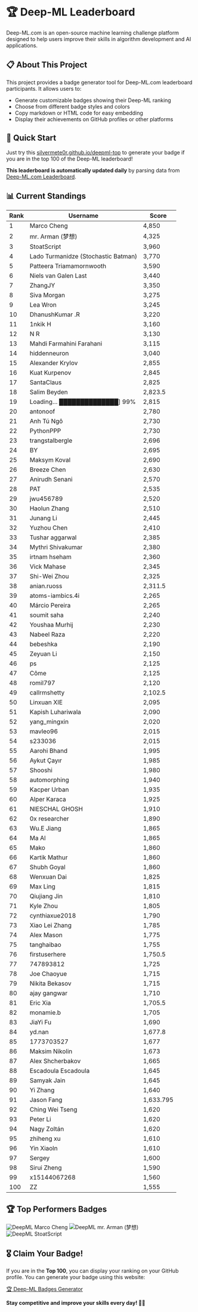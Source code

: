 # 🏆 Deep-ML Leaderboard

Deep-ML.com is an open-source machine learning challenge platform designed to help users improve their skills in algorithm development and AI applications.  

## 📋 About This Project

This project provides a badge generator tool for Deep-ML.com leaderboard participants. It allows users to:
- Generate customizable badges showing their Deep-ML ranking
- Choose from different badge styles and colors
- Copy markdown or HTML code for easy embedding
- Display their achievements on GitHub profiles or other platforms

## 🚀 Quick Start

Just try this [silvermete0r.github.io/deepml-top](https://silvermete0r.github.io/deepml-top) to generate your badge if you are in the top 100 of the Deep-ML leaderboard!

**This leaderboard is automatically updated daily** by parsing data from [Deep-ML.com Leaderboard](https://www.deep-ml.com/leaderboard).  

## 📊 Current Standings  

<!-- LEADERBOARD_START -->
| Rank | Username | Score |
|------|---------|-------|
| 1 | Marco Cheng | 4,850 |
| 2 | mr. Arman (梦想) | 4,325 |
| 3 | StoatScript | 3,960 |
| 4 | Lado Turmanidze (Stochastic Batman) | 3,770 |
| 5 | Patteera Triamamornwooth | 3,590 |
| 6 | Niels van Galen Last | 3,440 |
| 7 | ZhangJY | 3,350 |
| 8 | Siva Morgan | 3,275 |
| 9 | Lea Wron | 3,245 |
| 10 | DhanushKumar .R | 3,220 |
| 11 | 1nkik H | 3,160 |
| 12 | N R | 3,130 |
| 13 | Mahdi Farmahini Farahani | 3,115 |
| 14 | hiddenneuron | 3,040 |
| 15 | Alexander Krylov | 2,855 |
| 16 | Kuat Kurpenov | 2,845 |
| 17 | SantaClaus | 2,825 |
| 18 | Salim Beyden | 2,823.5 |
| 19 | Loading… ██████████████] 99% | 2,815 |
| 20 | antonoof | 2,780 |
| 21 | Anh Tú Ngô | 2,730 |
| 22 | PythonPPP | 2,730 |
| 23 | trangstalbergle | 2,696 |
| 24 | BY | 2,695 |
| 25 | Maksym Koval | 2,690 |
| 26 | Breeze Chen | 2,630 |
| 27 | Anirudh Senani | 2,570 |
| 28 | PAT | 2,535 |
| 29 | jwu456789 | 2,520 |
| 30 | Haolun Zhang | 2,510 |
| 31 | Junang Li | 2,445 |
| 32 | Yuzhou Chen | 2,410 |
| 33 | Tushar aggarwal | 2,385 |
| 34 | Mythri Shivakumar | 2,380 |
| 35 | irtnam hseham | 2,360 |
| 36 | Vick Mahase | 2,345 |
| 37 | Shi-Wei Zhou | 2,325 |
| 38 | anian.ruoss | 2,311.5 |
| 39 | atoms-iambics.4i | 2,265 |
| 40 | Márcio Pereira | 2,265 |
| 41 | soumit saha | 2,240 |
| 42 | Youshaa Murhij | 2,230 |
| 43 | Nabeel Raza | 2,220 |
| 44 | bebeshka | 2,190 |
| 45 | Zeyuan Li | 2,150 |
| 46 | ps | 2,125 |
| 47 | Côme | 2,125 |
| 48 | romil797 | 2,120 |
| 49 | callrmshetty | 2,102.5 |
| 50 | Linxuan XIE | 2,095 |
| 51 | Kapish Luhariwala | 2,090 |
| 52 | yang_mingxin | 2,020 |
| 53 | mavleo96 | 2,015 |
| 54 | s233036 | 2,015 |
| 55 | Aarohi Bhand | 1,995 |
| 56 | Aykut Çayır | 1,985 |
| 57 | Shooshi | 1,980 |
| 58 | automorphing | 1,940 |
| 59 | Kacper Urban | 1,935 |
| 60 | Alper Karaca | 1,925 |
| 61 | NIESCHAL GHOSH | 1,910 |
| 62 | 0x researcher | 1,890 |
| 63 | Wu.E Jiang | 1,865 |
| 64 | Ma Al | 1,865 |
| 65 | Mako | 1,860 |
| 66 | Kartik Mathur | 1,860 |
| 67 | Shubh Goyal | 1,860 |
| 68 | Wenxuan Dai | 1,825 |
| 69 | Max Ling | 1,815 |
| 70 | Qiujiang Jin | 1,810 |
| 71 | Kyle Zhou | 1,805 |
| 72 | cynthiaxue2018 | 1,790 |
| 73 | Xiao Lei Zhang | 1,785 |
| 74 | Alex Mason | 1,775 |
| 75 | tanghaibao | 1,755 |
| 76 | firstuserhere | 1,750.5 |
| 77 | 747893812 | 1,725 |
| 78 | Joe Chaoyue | 1,715 |
| 79 | Nikita Bekasov | 1,715 |
| 80 | ajay gangwar | 1,710 |
| 81 | Eric Xia | 1,705.5 |
| 82 | monamie.b | 1,705 |
| 83 | JiaYi Fu | 1,690 |
| 84 | yd.nan | 1,677.8 |
| 85 | 1773703527 | 1,677 |
| 86 | Maksim Nikolin | 1,673 |
| 87 | Alex Shcherbakov | 1,665 |
| 88 | Escadoula Escadoula | 1,645 |
| 89 | Samyak Jain | 1,645 |
| 90 | Yi Zhang | 1,640 |
| 91 | Jason Fang | 1,633.795 |
| 92 | Ching Wei Tseng | 1,620 |
| 93 | Peter Li | 1,620 |
| 94 | Nagy Zoltán | 1,620 |
| 95 | zhiheng xu | 1,610 |
| 96 | Yin Xiaoln | 1,610 |
| 97 | Sergey | 1,600 |
| 98 | Sirui Zheng | 1,590 |
| 99 | x15144067268 | 1,560 |
| 100 | ZZ | 1,555 |
<!-- LEADERBOARD_END -->

## 🏆 Top Performers Badges

<!-- BADGES_START -->
![DeepML Marco Cheng](https://img.shields.io/badge/dynamic/json?url=https%3A%2F%2Fraw.githubusercontent.com%2Fsilvermete0r%2Fdeepml-top%2Fmain%2Fbadges.json&query=%24.4091c1a21900bd2c7d3f4e343acddda1.label&prefix=Rank%20&style=for-the-badge&label=%F0%9F%9A%80%20DeepML&color=blue&link=https%3A%2F%2Fwww.deep-ml.com%2Fleaderboard)
![DeepML mr. Arman (梦想)](https://img.shields.io/badge/dynamic/json?url=https%3A%2F%2Fraw.githubusercontent.com%2Fsilvermete0r%2Fdeepml-top%2Fmain%2Fbadges.json&query=%24.1247b1b5b9cd95e98d7ff7438207406f.label&prefix=Rank%20&style=for-the-badge&label=%F0%9F%9A%80%20DeepML&color=blue&link=https%3A%2F%2Fwww.deep-ml.com%2Fleaderboard)
![DeepML StoatScript](https://img.shields.io/badge/dynamic/json?url=https%3A%2F%2Fraw.githubusercontent.com%2Fsilvermete0r%2Fdeepml-top%2Fmain%2Fbadges.json&query=%24.2561d6c634fa6c4eb794454446029d95.label&prefix=Rank%20&style=for-the-badge&label=%F0%9F%9A%80%20DeepML&color=blue&link=https%3A%2F%2Fwww.deep-ml.com%2Fleaderboard)
<!-- BADGES_END -->

## 🎖 Claim Your Badge!  

If you are in the **Top 100**, you can display your ranking on your GitHub profile. You can generate your badge using this website:

[🏆 Deep-ML Badges Generator](https://silvermete0r.github.io/deepml-top/)

**Stay competitive and improve your skills every day! 🚀🔥**